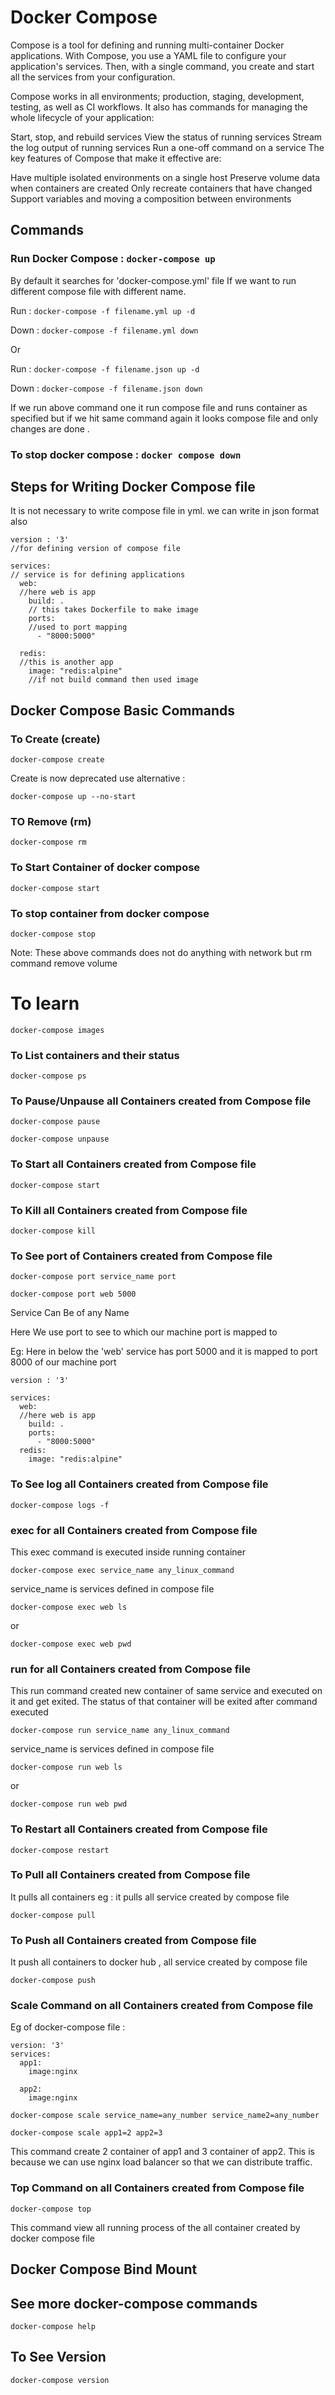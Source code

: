 # Docker Compose

Compose is a tool for defining and running multi-container Docker applications. With Compose, you use a YAML file to configure your application's services. Then, with a single command, you create and start all the services from your configuration.

Compose works in all environments; production, staging, development, testing, as well as CI workflows. It also has commands for managing the whole lifecycle of your application:

Start, stop, and rebuild services
View the status of running services
Stream the log output of running services
Run a one-off command on a service
The key features of Compose that make it effective are:

Have multiple isolated environments on a single host
Preserve volume data when containers are created
Only recreate containers that have changed
Support variables and moving a composition between environments

## Commands

### Run Docker Compose : `docker-compose up`

By default it searches for 'docker-compose.yml' file
If we want to run different compose file with different name.

Run : `docker-compose -f filename.yml up -d`

Down : `docker-compose -f filename.yml down`

Or

Run : `docker-compose -f filename.json up -d`

Down : `docker-compose -f filename.json down`

If we run above command one it run compose file and runs container as specified but if we hit same command again it looks compose file and only changes are done .

### To stop docker compose : `docker compose down `

## Steps for Writing Docker Compose file

It is not necessary to write compose file in yml. we can write in json format also

```
version : '3'
//for defining version of compose file

services:
// service is for defining applications
  web:
  //here web is app
    build: .
    // this takes Dockerfile to make image
    ports:
    //used to port mapping
      - "8000:5000"

  redis:
  //this is another app
    image: "redis:alpine"
    //if not build command then used image
```

## Docker Compose Basic Commands

### To Create (create)

`docker-compose create`

Create is now deprecated use alternative :

`docker-compose up --no-start`

### TO Remove (rm)

`docker-compose rm`

### To Start Container of docker compose

`docker-compose start`

### To stop container from docker compose

`docker-compose stop`

Note: These above commands does not do anything with network but rm command remove volume

# To learn

`docker-compose images`

### To List containers and their status

`docker-compose ps`

### To Pause/Unpause all Containers created from Compose file

`docker-compose pause`

`docker-compose unpause`

### To Start all Containers created from Compose file

`docker-compose start`

### To Kill all Containers created from Compose file

`docker-compose kill`

### To See port of Containers created from Compose file

`docker-compose port service_name port`

`docker-compose port web 5000`

Service Can Be of any Name

Here We use port to see to which our machine port is mapped to

Eg: Here in below the 'web' service has port 5000 and it is mapped to port 8000 of our machine port

```
version : '3'

services:
  web:
  //here web is app
    build: .
    ports:
      - "8000:5000"
  redis:
    image: "redis:alpine"
```

### To See log all Containers created from Compose file

`docker-compose logs -f`

### exec for all Containers created from Compose file

This exec command is executed inside running container

`docker-compose exec service_name any_linux_command`

service_name is services defined in compose file

`docker-compose exec web ls`

or

`docker-compose exec web pwd`

### run for all Containers created from Compose file

This run command created new container of same service and executed on it and get exited. The status of that container will be exited after command executed

`docker-compose run service_name any_linux_command`

service_name is services defined in compose file

`docker-compose run web ls`

or

`docker-compose run web pwd`

### To Restart all Containers created from Compose file

`docker-compose restart`

### To Pull all Containers created from Compose file

It pulls all containers eg : it pulls all service created by compose file

`docker-compose pull`

### To Push all Containers created from Compose file

It push all containers to docker hub , all service created by compose file

`docker-compose push`

### Scale Command on all Containers created from Compose file

Eg of docker-compose file :

```
version: '3'
services:
  app1:
    image:nginx

  app2:
    image:nginx
```

`docker-compose scale service_name=any_number service_name2=any_number`

`docker-compose scale app1=2 app2=3`

This command create 2 container of app1 and 3 container of app2.
This is because we can use nginx load balancer so that we can distribute traffic.

### Top Command on all Containers created from Compose file

`docker-compose top`

This command view all running process of the all container created by docker compose file

## Docker Compose Bind Mount

## See more docker-compose commands

`docker-compose help`

## To See Version

`docker-compose version`
